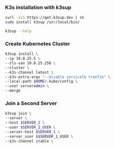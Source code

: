 ### K3s installation with k3sup

```bash
curl -sLS https://get.k3sup.dev | sh
sudo install k3sup /usr/local/bin/

k3sup --help
```
### Create Kubernetes Cluster

```bash
k3sup install \
--ip 10.0.25.5 \
--tls-san 10.0.25.250 \
--cluster \
--k3s-channel latest \
--k3s-extra-args "--disable servicelb traefik" \
--local-path $HOME/.kube/config \
--user serveradmin \
--merge
```

### Join a Second Server

```bash
k3sup join \
--server \
--host $SERVER_2 \
--user $SERVER_2_USER \
--server-host $SERVER_1 \
--server_user $$SERVER_1_USER \
--k3s-channel stable \
```